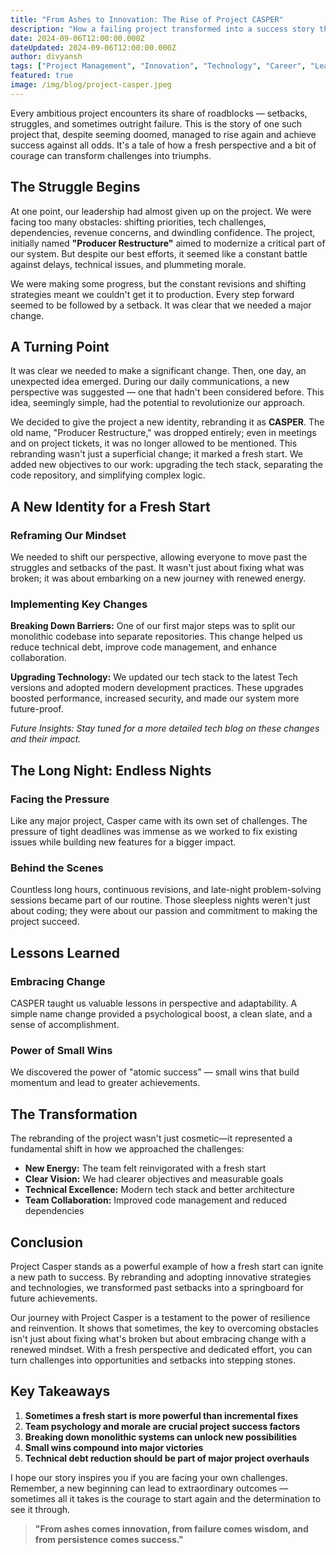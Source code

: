 ```yaml
---
title: "From Ashes to Innovation: The Rise of Project CASPER"
description: "How a failing project transformed into a success story through rebranding, fresh perspective, and strategic reinvention."
date: 2024-09-06T12:00:00.000Z
dateUpdated: 2024-09-06T12:00:00.000Z
author: divyansh
tags: ["Project Management", "Innovation", "Technology", "Career", "Leadership"]
featured: true
image: /img/blog/project-casper.jpeg
---
```


Every ambitious project encounters its share of roadblocks — setbacks, struggles, and sometimes outright failure. This is the story of one such project that, despite seeming doomed, managed to rise again and achieve success against all odds. It's a tale of how a fresh perspective and a bit of courage can transform challenges into triumphs.

## The Struggle Begins

At one point, our leadership had almost given up on the project. We were facing too many obstacles: shifting priorities, tech challenges, dependencies, revenue concerns, and dwindling confidence. The project, initially named **"Producer Restructure"** aimed to modernize a critical part of our system. But despite our best efforts, it seemed like a constant battle against delays, technical issues, and plummeting morale.

We were making some progress, but the constant revisions and shifting strategies meant we couldn't get it to production. Every step forward seemed to be followed by a setback. It was clear that we needed a major change.

## A Turning Point

It was clear we needed to make a significant change. Then, one day, an unexpected idea emerged. During our daily communications, a new perspective was suggested — one that hadn't been considered before. This idea, seemingly simple, had the potential to revolutionize our approach.

We decided to give the project a new identity, rebranding it as **CASPER**. The old name, "Producer Restructure," was dropped entirely; even in meetings and on project tickets, it was no longer allowed to be mentioned. This rebranding wasn't just a superficial change; it marked a fresh start. We added new objectives to our work: upgrading the tech stack, separating the code repository, and simplifying complex logic.

## A New Identity for a Fresh Start

### Reframing Our Mindset

We needed to shift our perspective, allowing everyone to move past the struggles and setbacks of the past. It wasn't just about fixing what was broken; it was about embarking on a new journey with renewed energy.

### Implementing Key Changes

**Breaking Down Barriers:** One of our first major steps was to split our monolithic codebase into separate repositories. This change helped us reduce technical debt, improve code management, and enhance collaboration.

**Upgrading Technology:** We updated our tech stack to the latest Tech versions and adopted modern development practices. These upgrades boosted performance, increased security, and made our system more future-proof.

*Future Insights: Stay tuned for a more detailed tech blog on these changes and their impact.*

## The Long Night: Endless Nights

### Facing the Pressure

Like any major project, Casper came with its own set of challenges. The pressure of tight deadlines was immense as we worked to fix existing issues while building new features for a bigger impact.

### Behind the Scenes

Countless long hours, continuous revisions, and late-night problem-solving sessions became part of our routine. Those sleepless nights weren't just about coding; they were about our passion and commitment to making the project succeed.

## Lessons Learned

### Embracing Change

CASPER taught us valuable lessons in perspective and adaptability. A simple name change provided a psychological boost, a clean slate, and a sense of accomplishment.

### Power of Small Wins

We discovered the power of "atomic success" — small wins that build momentum and lead to greater achievements.

## The Transformation

The rebranding of the project wasn't just cosmetic—it represented a fundamental shift in how we approached the challenges:

- **New Energy:** The team felt reinvigorated with a fresh start
- **Clear Vision:** We had clearer objectives and measurable goals
- **Technical Excellence:** Modern tech stack and better architecture
- **Team Collaboration:** Improved code management and reduced dependencies

## Conclusion

Project Casper stands as a powerful example of how a fresh start can ignite a new path to success. By rebranding and adopting innovative strategies and technologies, we transformed past setbacks into a springboard for future achievements.

Our journey with Project Casper is a testament to the power of resilience and reinvention. It shows that sometimes, the key to overcoming obstacles isn't just about fixing what's broken but about embracing change with a renewed mindset. With a fresh perspective and dedicated effort, you can turn challenges into opportunities and setbacks into stepping stones.

## Key Takeaways

1. **Sometimes a fresh start is more powerful than incremental fixes**
2. **Team psychology and morale are crucial project success factors**
3. **Breaking down monolithic systems can unlock new possibilities**
4. **Small wins compound into major victories**
5. **Technical debt reduction should be part of major project overhauls**

I hope our story inspires you if you are facing your own challenges. Remember, a new beginning can lead to extraordinary outcomes — sometimes all it takes is the courage to start again and the determination to see it through.

> **"From ashes comes innovation, from failure comes wisdom, and from persistence comes success."**